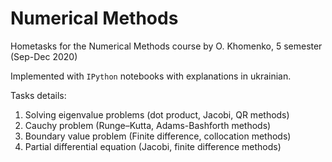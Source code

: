 # Numerical Methods
Hometasks for the Numerical Methods course by O. Khomenko, 5 semester (Sep-Dec 2020)

Implemented with `IPython` notebooks with explanations in ukrainian.

Tasks details:
1. Solving eigenvalue problems (dot product, Jacobi, QR methods)
2. Cauchy problem (Runge–Kutta, Adams-Bashforth methods)
3. Boundary value problem (Finite difference, collocation methods)
4. Partial differential equation (Jacobi, finite difference methods)